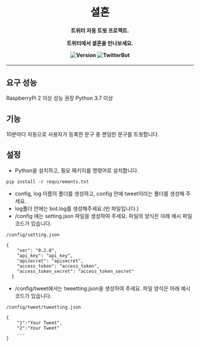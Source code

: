 <h1 align="center">
<br>
셜혼
</br>
</h1 align>

<h4 align="center">

**트위터 자동 트윗 프로젝트.**

**트위터에서 셜혼을 만나보세요.**

![Version](https://img.shields.io/badge/python-%E2%89%A53.5-blue?logo=python) ![TwitterBot](https://img.shields.io/badge/Syeolhon-Link-blue?logo=Twitter)
</h4>

---

## 요구 성능
RaspberryPi 2 이상 성능 권장
Python 3.7 이상

## 기능
10분마다 자동으로 사용자가 등록한 문구 중 랜덤한 문구를 트윗합니다.

## 설정

- Python을 설치하고, 필요 패키지를 명령어로 설치합니다.
```
pip install -r requirements.txt
```

- config, log 이름의 폴더를 생성하고, config 안에 tweet이라는 폴더를 생성해 주세요.
- log폴더 안에는 bot.log를 생성해주세요.(빈 파일입니다.)
-  /config 에는 setting.json 파일을 생성하여 주세요. 파일의 양식은 아래 예시 파일 코드가 있습니다.

```
/config/setting.json

{
    "ver": "0.2.0",
    "api_key": "api_key",
    "apisecret": "apisecret",
    "access_token": "access_token",
    "access_token_secret": "access_token_secret"
  }
```

- /config/tweet에서는 tweetting.json을 생성하여 주세요. 파일 양식은 아래 예시 코드가 있습니다.

```
/config/tweet/tweetting.json

{
    "1":"Your Tweet",
    "2":"Your Tweet"
    ...
}
```